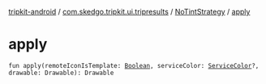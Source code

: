 [tripkit-android](../../index.md) / [com.skedgo.tripkit.ui.tripresults](../index.md) / [NoTintStrategy](index.md) / [apply](./apply.md)

# apply

`fun apply(remoteIconIsTemplate: `[`Boolean`](https://kotlinlang.org/api/latest/jvm/stdlib/kotlin/-boolean/index.html)`, serviceColor: `[`ServiceColor`](../../com.skedgo.tripkit.routing/-service-color/index.md)`?, drawable: Drawable): Drawable`